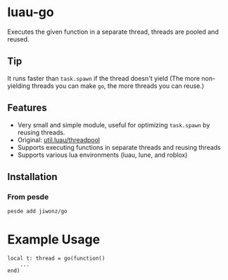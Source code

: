 # luau-go
Executes the given function in a separate thread, threads are pooled and reused.

## Tip
It runs faster than `task.spawn` if the thread doesn't yield (The more non-yielding threads you can make `go`, the more threads you can reuse.)

## Features
- Very small and simple module, useful for optimizing `task.spawn` by reusing threads.
- Original: [util.luau/threadpool](https://github.com/lukadev-0/util.luau/blob/main/packages/threadpool/init.luau)
- Supports executing functions in separate threads and reusing threads
- Supports various lua environments (luau, lune, and roblox)

## Installation
### From pesde
```sh
pesde add jiwonz/go
```

# Example Usage
```luau
local t: thread = go(function()
	...
end)
```
